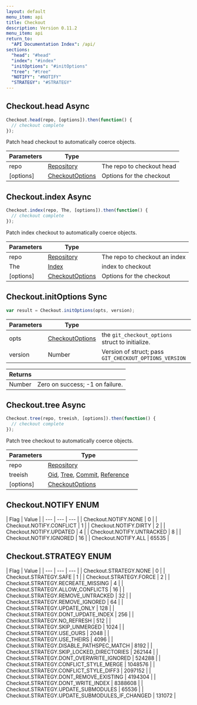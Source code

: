 ```yaml
---
layout: default
menu_item: api
title: Checkout
description: Version 0.11.2
menu_item: api
return_to:
  "API Documentation Index": /api/
sections:
  "head": "#head"
  "index": "#index"
  "initOptions": "#initOptions"
  "tree": "#tree"
  "NOTIFY": "#NOTIFY"
  "STRATEGY": "#STRATEGY"
---
```


## <a name="head"></a><span>Checkout.</span>head <span class="tags"><span class="async">Async</span></span>

```js
Checkout.head(repo, [options]).then(function() {
  // checkout complete
});
```

Patch head checkout to automatically coerce objects.

| Parameters | Type |   |
| --- | --- | --- |
| repo | [Repository](/api/repository/) | The repo to checkout head |
| [options] | [CheckoutOptions](/api/checkout_options/) | Options for the checkout |

## <a name="index"></a><span>Checkout.</span>index <span class="tags"><span class="async">Async</span></span>

```js
Checkout.index(repo, The, [options]).then(function() {
  // checkout complete
});
```

Patch index checkout to automatically coerce objects.

| Parameters | Type |   |
| --- | --- | --- |
| repo | [Repository](/api/repository/) | The repo to checkout an index |
| The | [Index](/api/index/) | index to checkout |
| [options] | [CheckoutOptions](/api/checkout_options/) | Options for the checkout |

## <a name="initOptions"></a><span>Checkout.</span>initOptions <span class="tags"><span class="sync">Sync</span></span>

```js
var result = Checkout.initOptions(opts, version);
```

| Parameters | Type |   |
| --- | --- | --- |
| opts | [CheckoutOptions](/api/checkout_options/) | the `git_checkout_options` struct to initialize. |
| version | Number | Version of struct; pass `GIT_CHECKOUT_OPTIONS_VERSION` |

| Returns |  |
| --- | --- |
| Number |  Zero on success; -1 on failure. |

## <a name="tree"></a><span>Checkout.</span>tree <span class="tags"><span class="async">Async</span></span>

```js
Checkout.tree(repo, treeish, [options]).then(function() {
  // checkout complete
});
```

Patch tree checkout to automatically coerce objects.

| Parameters | Type |   |
| --- | --- | --- |
| repo | [Repository](/api/repository/) |  |
| treeish | [Oid](/api/oid/), [Tree](/api/tree/), [Commit](/api/commit/), [Reference](/api/reference/) |  |
| [options] | [CheckoutOptions](/api/checkout_options/) |  |

## <a name="NOTIFY"></a><span>Checkout.</span>NOTIFY <span class="tags"><span class="enum">ENUM</span></span>

| Flag | Value |
| --- | --- | --- |
| <span>Checkout.NOTIFY.</span>NONE | 0 |
| <span>Checkout.NOTIFY.</span>CONFLICT | 1 |
| <span>Checkout.NOTIFY.</span>DIRTY | 2 |
| <span>Checkout.NOTIFY.</span>UPDATED | 4 |
| <span>Checkout.NOTIFY.</span>UNTRACKED | 8 |
| <span>Checkout.NOTIFY.</span>IGNORED | 16 |
| <span>Checkout.NOTIFY.</span>ALL | 65535 |

## <a name="STRATEGY"></a><span>Checkout.</span>STRATEGY <span class="tags"><span class="enum">ENUM</span></span>

| Flag | Value |
| --- | --- | --- |
| <span>Checkout.STRATEGY.</span>NONE | 0 |
| <span>Checkout.STRATEGY.</span>SAFE | 1 |
| <span>Checkout.STRATEGY.</span>FORCE | 2 |
| <span>Checkout.STRATEGY.</span>RECREATE_MISSING | 4 |
| <span>Checkout.STRATEGY.</span>ALLOW_CONFLICTS | 16 |
| <span>Checkout.STRATEGY.</span>REMOVE_UNTRACKED | 32 |
| <span>Checkout.STRATEGY.</span>REMOVE_IGNORED | 64 |
| <span>Checkout.STRATEGY.</span>UPDATE_ONLY | 128 |
| <span>Checkout.STRATEGY.</span>DONT_UPDATE_INDEX | 256 |
| <span>Checkout.STRATEGY.</span>NO_REFRESH | 512 |
| <span>Checkout.STRATEGY.</span>SKIP_UNMERGED | 1024 |
| <span>Checkout.STRATEGY.</span>USE_OURS | 2048 |
| <span>Checkout.STRATEGY.</span>USE_THEIRS | 4096 |
| <span>Checkout.STRATEGY.</span>DISABLE_PATHSPEC_MATCH | 8192 |
| <span>Checkout.STRATEGY.</span>SKIP_LOCKED_DIRECTORIES | 262144 |
| <span>Checkout.STRATEGY.</span>DONT_OVERWRITE_IGNORED | 524288 |
| <span>Checkout.STRATEGY.</span>CONFLICT_STYLE_MERGE | 1048576 |
| <span>Checkout.STRATEGY.</span>CONFLICT_STYLE_DIFF3 | 2097152 |
| <span>Checkout.STRATEGY.</span>DONT_REMOVE_EXISTING | 4194304 |
| <span>Checkout.STRATEGY.</span>DONT_WRITE_INDEX | 8388608 |
| <span>Checkout.STRATEGY.</span>UPDATE_SUBMODULES | 65536 |
| <span>Checkout.STRATEGY.</span>UPDATE_SUBMODULES_IF_CHANGED | 131072 |

